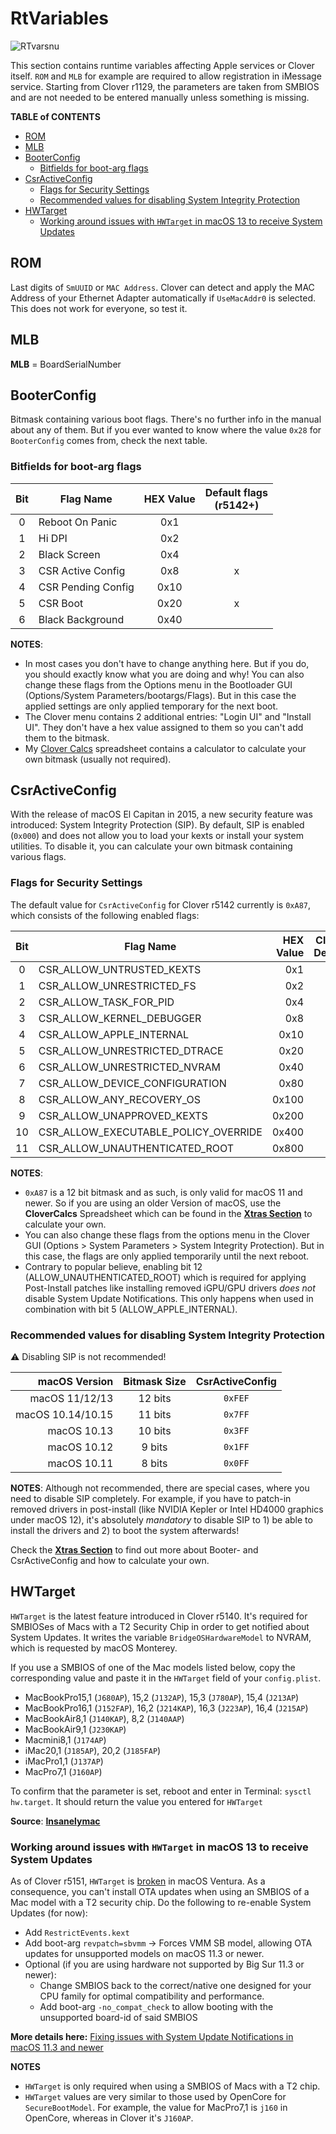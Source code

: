 # RtVariables
![RTvarsnu](https://user-images.githubusercontent.com/76865553/140332564-944c61eb-6168-4a12-b580-0f0744fd4fdf.png)

This section contains runtime variables affecting Apple services or Clover itself. `ROM` and `MLB` for example are required to allow registration in iMessage service. Starting from Clover r1129, the parameters are taken from SMBIOS and are not needed to be entered manually unless something is missing.

**TABLE of CONTENTS**

- [ROM](#rom)
- [MLB](#mlb)
- [BooterConfig](#booterconfig)
  - [Bitfields for boot-arg flags](#bitfields-for-boot-arg-flags)
- [CsrActiveConfig](#csractiveconfig)
  - [Flags for Security Settings](#flags-for-security-settings)
  - [Recommended values for disabling System Integrity Protection](#recommended-values-for-disabling-system-integrity-protection)
- [HWTarget](#hwtarget)
  - [Working around issues with `HWTarget` in macOS 13 to receive System Updates](#working-around-issues-with-hwtarget-in-macos-13-to-receive-system-updates)


## ROM
Last digits of `SmUUID` or `MAC Address`. Clover can detect and apply the MAC Address of your Ethernet Adapter automatically if `UseMacAddr0` is selected. This does not work for everyone, so test it.

## MLB
**MLB** = BoardSerialNumber

## BooterConfig
Bitmask containing various boot flags. There's no further info in the manual about any of them. But if you ever wanted to know where the value `0x28` for `BooterConfig` comes from, check the next table.

### Bitfields for boot-arg flags
|Bit  | Flag Name | HEX Value  | Default flags</br>(r5142+)
|:---:|-----------|:-----------:|:---------------:|
|0| Reboot On Panic    | 0x1 |
|1| Hi DPI             | 0x2 |
|2| Black Screen       | 0x4 |
|3| CSR Active Config  | 0x8 | x |
|4| CSR Pending Config | 0x10 |
|5| CSR Boot           | 0x20 | x |
|6| Black Background   | 0x40 |

**NOTES**: 

- In most cases you don't have to change anything here. But if you do, you should exactly know what you are doing and why! You can also change these flags from the Options menu in the Bootloader GUI (Options/System Parameters/bootargs/Flags). But in this case the applied settings are only applied temporary for the next boot.
- The Clover menu contains 2 additional entries: "Login UI" and "Install UI". They don't have a hex value assigned to them so you can't add them to the bitmask.
- My [Clover Calcs](https://github.com/5T33Z0/Clover-Crate/tree/main/Xtras) spreadsheet contains a calculator to calculate your own bitmask (usually not required).

## CsrActiveConfig
With the release of macOS El Capitan in 2015, a new security feature was introduced: System Integrity Protection (SIP). By default, SIP is enabled (`0x000`) and does not allow you to load your kexts or install your system utilities. To disable it, you can calculate your own bitmask containing various flags.
 
### Flags for Security Settings
The default value for `CsrActiveConfig` for Clover r5142 currently is `0xA87`, which consists of the following enabled flags:

|Bit| Flag Name | HEX Value | Clover Default
|:-:|-----------|----------:|:---------------:|
|0|CSR_ALLOW_UNTRUSTED_KEXTS|0x1|x
|1|CSR_ALLOW_UNRESTRICTED_FS|0x2|x
|2|CSR_ALLOW_TASK_FOR_PID|0x4|x
|3|CSR_ALLOW_KERNEL_DEBUGGER|0x8|
|4|CSR_ALLOW_APPLE_INTERNAL|0x10|
|5|CSR_ALLOW_UNRESTRICTED_DTRACE |0x20|
|6|CSR_ALLOW_UNRESTRICTED_NVRAM|0x40|
|7|CSR_ALLOW_DEVICE_CONFIGURATION|0x80|x
|8|CSR_ALLOW_ANY_RECOVERY_OS|0x100|
|9|CSR_ALLOW_UNAPPROVED_KEXTS|0x200|x
|10|CSR_ALLOW_EXECUTABLE_POLICY_OVERRIDE|0x400|
|11|CSR_ALLOW_UNAUTHENTICATED_ROOT|0x800|x

**NOTES**: 

- `0xA87` is a 12 bit bitmask and as such, is only valid for macOS 11 and newer. So if you are using an older Version of macOS, use the **CloverCalcs** Spreadsheet which can be found in the [**Xtras Section**](https://github.com/5T33Z0/Clover-Crate/tree/main/Xtras) to calculate your own.
- You can also change these flags from the options menu in the Clover GUI (Options > System Parameters > System Integrity Protection). But in this case, the flags are only applied temporarily until the next reboot.
- Contrary to popular believe, enabling bit 12 (ALLOW_UNAUTHENTICATED_ROOT) which is required for applying Post-Install patches like installing removed iGPU/GPU drivers *does not* disable System Update Notifications. This only happens when used in combination with bit 5 (ALLOW_APPLE_INTERNAL).

### Recommended values for disabling System Integrity Protection
:warning: Disabling SIP is not recommended!

| macOS Version     | Bitmask Size  | CsrActiveConfig |
|------------------:|:-------------:|:---------------:|
| macOS 11/12/13    | 12 bits       |`0xFEF`
| macOS 10.14/10.15 | 11 bits       |`0x7FF`
| macOS 10.13       | 10 bits       |`0x3FF`
| macOS 10.12       | 9 bits        |`0x1FF`
| macOS 10.11       | 8 bits        |`0x0FF`

**NOTES**: 
Although not recommended, there are special cases, where you need to disable SIP completely. For example, if you have to patch-in removed drivers in post-install (like NVIDIA Kepler or Intel HD4000 graphics under macOS 12), it's absolutely *mandatory* to disable SIP to 1) be able to install the drivers and 2) to boot the system afterwards!

Check the [**Xtras Section**](https://github.com/5T33Z0/Clover-Crate/tree/main/Xtras) to find out more about Booter- and CsrActiveConfig and how to calculate your own.

## HWTarget
`HWTarget` is the latest feature introduced in Clover r5140. It's required for SMBIOSes of Macs with a T2 Security Chip in order to get notified about System Updates. It writes the variable `BridgeOSHardwareModel` to NVRAM, which is requested by macOS Monterey. 

If you use a SMBIOS of one of the Mac models listed below, copy the corresponding value and paste it in the `HWTarget` field of your `config.plist`.

- MacBookPro15,1 (`J680AP`), 15,2 (`J132AP`), 15,3 (`J780AP`), 15,4 (`J213AP`)
- MacBookPro16,1 (`J152FAP`), 16,2 (`J214KAP`), 16,3 (`J223AP`), 16,4 (`J215AP`)
- MacBookAir8,1 (`J140KAP`), 8,2 (`J140AAP`)
- MacBookAir9,1 (`J230KAP`)
- Macmini8,1 (`J174AP`)
- iMac20,1 (`J185AP`), 20,2 (`J185FAP`)
- iMacPro1,1 (`J137AP`)
- MacPro7,1 (`J160AP`)

To confirm that the parameter is set, reboot and enter in Terminal: `sysctl hw.target`. It should return the value you entered for `HWTarget`

**Source**: [**Insanelymac**](https://www.insanelymac.com/forum/topic/284656-clover-general-discussion/?do=findComment&comment=2771041)

### Working around issues with `HWTarget` in macOS 13 to receive System Updates

As of Clover r5151, `HWTarget` is [broken](https://www.insanelymac.com/forum/topic/284656-clover-general-discussion/?do=findComment&comment=2800185) in macOS Ventura. As a consequence, you can't install OTA updates when using an SMBIOS of a Mac model with a T2 security chip. Do the following to re-enable System Updates (for now):

- Add `RestrictEvents.kext` 
- Add boot-arg `revpatch=sbvmm` &rarr; Forces VMM SB model, allowing OTA updates for unsupported models on macOS 11.3 or newer.
- Optional (if you are using hardware not supported by Big Sur 11.3 or newer): 
  - Change SMBIOS back to the correct/native one designed for your CPU family for optimal compatibility and performance.
  - Add boot-arg `-no_compat_check` to allow booting with the unsupported board-id of said SMBIOS

**More details here:** [Fixing issues with System Update Notifications in macOS 11.3 and newer](https://github.com/5T33Z0/OC-Little-Translated/tree/main/S_System_Updates#what-about-clover)

**NOTES**

- `HWTarget` is only required when using a SMBIOS of Macs with a T2 chip.
- `HWTarget` values are very similar to those used by OpenCore for `SecureBootModel`. For example, the value for MacPro7,1 is `j160` in OpenCore, whereas in Clover it's `J160AP`.
